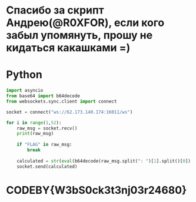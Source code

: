 # Спасибо за скрипт Андрею(@R0XFOR), если кого забыл упомянуть, прошу не кидаться какашками =)
# Python

```python
import asyncio
from base64 import b64decode
from websockets.sync.client import connect

socket = connect("ws://62.173.140.174:16011/ws")

for i in range(1,52):
    raw_msg = socket.recv()
    print(raw_msg)
    
    if "FLAG" in raw_msg:
        break
    
    calculated = str(eval(b64decode(raw_msg.split(": ")[1].split()[0]).decode()[4:]))
    socket.send(calculated)
```

# CODEBY{W3bS0ck3t3nj03r24680}
